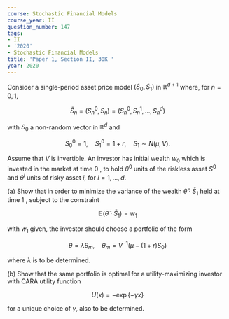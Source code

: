 ```yaml
---
course: Stochastic Financial Models
course_year: II
question_number: 147
tags:
- II
- '2020'
- Stochastic Financial Models
title: 'Paper 1, Section II, 30K '
year: 2020
---
```




Consider a single-period asset price model $\left(\bar{S}_{0}, \bar{S}_{1}\right)$ in $\mathbb{R}^{d+1}$ where, for $n=0,1$,

$$\bar{S}_{n}=\left(S_{n}^{0}, S_{n}\right)=\left(S_{n}^{0}, S_{n}^{1}, \ldots, S_{n}^{d}\right)$$

with $S_{0}$ a non-random vector in $\mathbb{R}^{d}$ and

$$S_{0}^{0}=1, \quad S_{1}^{0}=1+r, \quad S_{1} \sim N(\mu, V) .$$

Assume that $V$ is invertible. An investor has initial wealth $w_{0}$ which is invested in the market at time 0 , to hold $\theta^{0}$ units of the riskless asset $S^{0}$ and $\theta^{i}$ units of risky asset $i$, for $i=1, \ldots, d$.

(a) Show that in order to minimize the variance of the wealth $\bar{\theta} \cdot \bar{S}_{1}$ held at time 1 , subject to the constraint

$$\mathbb{E}\left(\bar{\theta} \cdot \bar{S}_{1}\right)=w_{1}$$

with $w_{1}$ given, the investor should choose a portfolio of the form

$$\theta=\lambda \theta_{m}, \quad \theta_{m}=V^{-1}\left(\mu-(1+r) S_{0}\right)$$

where $\lambda$ is to be determined.

(b) Show that the same portfolio is optimal for a utility-maximizing investor with CARA utility function

$$U(x)=-\exp \{-\gamma x\}$$

for a unique choice of $\gamma$, also to be determined.